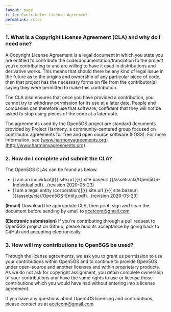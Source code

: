 ```yaml
---
layout: page
title: Contributor License Agreement
permalink: /cla/
---
```


### 1. What is a Copyright License Agreement (CLA) and why do I need one?

A Copyright License Agreement is a legal document in which you state you are entitled to contribute the code/documentation/translation to the project you’re contributing to and are willing to have it used in distributions and derivative works. This means that should there be any kind of legal issue in the future as to the origins and ownership of any particular piece of code, then that project has the necessary forms on file from the contributor(s) saying they were permitted to make this contribution.

The CLA also ensures that once you have provided a contribution, you cannot try to withdraw permission for its use at a later date. People and companies can therefore use that software, confident that they will not be asked to stop using pieces of the code at a later date.

The agreements used by the Open5GS project are standard documents provided by Project Harmony, a community-centered group focused on contributor agreements for free and open source software (FOSS). For more information, see [www.harmonyagreements.org](http://www.harmonyagreements.org).


### 2. How do I complete and submit the CLA?

The Open5GS CLAs can be found as below.
- [I am an individual]({{ site.url }}{{ site.baseurl }}/assets/cla/Open5GS-Individual.pdf)...(revision 2020-05-23)
- [I am a legal entity (corporation)]({{ site.url }}{{ site.baseurl }}/assets/cla//Open5GS-Entity.pdf)...(revision 2020-05-23)

**(Email)** Download the appropriate CLA, then print, sign and scan the document before sending by email to [acetcom@gmail.com](mailto:acetcom@gmail.com).

**(Electronic submission)** If you're contributing through a pull request to Open5GS project on Github, please read its acceptance by going back to GitHub and accepting electronically.

### 3. How will my contributions to Open5GS be used?

Through the license agreements, we ask you to grant us permission to use your contributions within Open5GS and to continue to provide Open5GS under open-source and another licenses and within proprietary products. As we do not ask for copyright assignment, you retain complete ownership of your contributions and have the same rights to use or license those contributions which you would have had without entering into a license agreement.

If you have any questions about Open5GS licensing and contributions, please contact us at [acetcom@gmail.com](mailto:acetcom@gmail.com)
